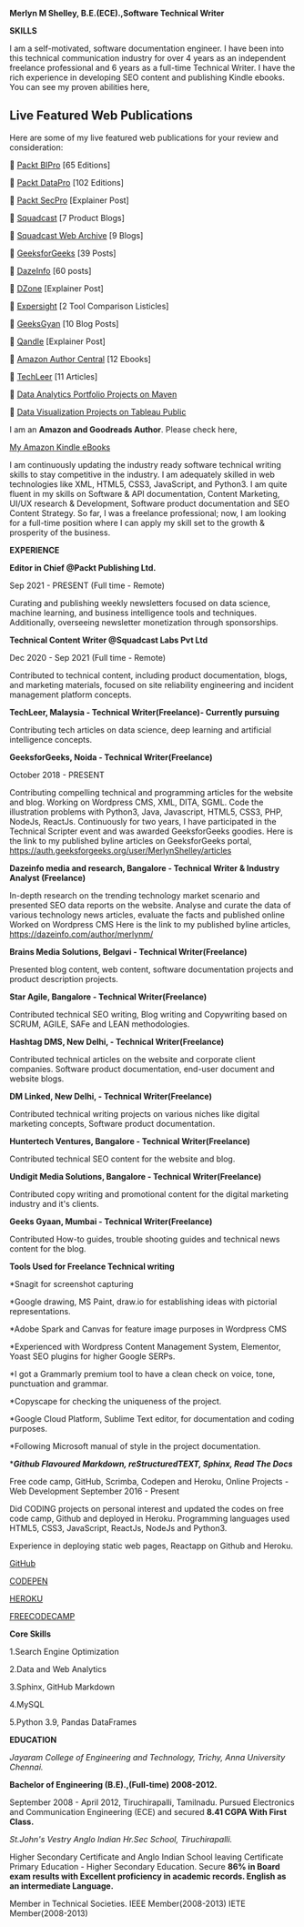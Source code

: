 **Merlyn M Shelley, B.E.(ECE).,Software Technical Writer**

**SKILLS** 

I am a self-motivated, software documentation engineer. I have been into this technical communication industry for over 4 years as an independent freelance professional and 6 years as a full-time Technical Writer. I have the rich experience in developing SEO content and publishing Kindle ebooks.
You can see my proven abilities here,

## **Live Featured Web Publications**

Here are some of my live featured web publications for your review and consideration:

🔗 [Packt BIPro](https://packtbusinessintelligencepro.substack.com/) [65 Editions]

🔗 [Packt DataPro](https://packtdatapro1.substack.com/) [102 Editions]

🔗 [Packt SecPro](https://security.packt.com/linux-security-hardening/) [Explainer Post]

🔗 [Squadcast](https://www.squadcast.com/blog-authors/merlyn-shelley) [7 Product Blogs]
  
🔗 [Squadcast Web Archive](https://web.archive.org/web/20230927010454/https://www.squadcast.com/blog-authors/merlyn-shelley) [9 Blogs]

🔗 [GeeksforGeeks](https://auth.geeksforgeeks.org/user/MerlynShelley/articles) [39 Posts]

🔗 [DazeInfo](https://dazeinfo.com/author/merlynm/#) [60 posts]

🔗 [DZone](https://dzone.com/users/4497573/merlyn-shelley.html) [Explainer Post]

🔗 [Expersight](https://expersight.com/author/merlyn) [2 Tool Comparison Listicles]

🔗 [GeeksGyan](https://www.geeksgyaan.com/author/merlyn) [10 Blog Posts]

🔗 [Qandle](https://blog.qandle.com/2020/08/06/the-ultimate-guide-to-conducting-effective-one-on-one-meetings/) [Explainer Post]

🔗 [Amazon Author Central](https://www.amazon.co.jp/-/en/Merlyn-Shelley/e/B084ZQPTK9?ref_=dbs_p_ebk_r00_abau_000000) [12 Ebooks]

🔗 [TechLeer](https://web.archive.org/web/20200529104524/https://www.techleer.com/users/Merlyn_Shelley/) [11 Articles]

🔗 [Data Analytics Portfolio Projects on Maven](https://mavenanalytics.io/profile/Merlyn-Mark-Shelley/201265881)

🔗 [Data Visualization Projects on Tableau Public](https://public.tableau.com/app/profile/merlyn.shelley/vizzes)


I am an **Amazon and Goodreads Author**. Please check here,

[My Amazon Kindle eBooks](https://www.amazon.com/Merlyn-Shelley/e/B084ZQPTK9y)

I am continuously updating the industry ready software technical writing skills to stay competitive in the industry. I am adequately skilled in web technologies like XML, HTML5, CSS3, JavaScript, and Python3. I am quite fluent in my skills on Software & API documentation, Content Marketing, UI/UX research & Development, Software product documentation and SEO Content Strategy. So far, I was a freelance professional; now, I am looking for a full-time position where I can apply my skill set to the growth & prosperity of the business.

**EXPERIENCE**

**Editor in Chief @Packt Publishing Ltd.**

Sep 2021 - PRESENT (Full time - Remote)

Curating and publishing weekly newsletters focused on data science, machine learning, and business intelligence tools and techniques. Additionally, overseeing newsletter monetization through sponsorships.

**Technical Content Writer @Squadcast Labs Pvt Ltd**

Dec 2020 - Sep 2021 (Full time - Remote)

Contributed to technical content, including product documentation, blogs, and marketing materials, focused on site reliability engineering and incident management platform concepts.


**TechLeer, Malaysia - Technical Writer(Freelance)- Currently pursuing**  

Contributing tech articles on data science, deep learning and artificial intelligence concepts.

**GeeksforGeeks, Noida - Technical Writer(Freelance)**

October 2018 - PRESENT

Contributing compelling technical and programming articles for the website and blog. Working on Wordpress CMS, XML, DITA, SGML. Code the illustration problems with Python3, Java, Javascript, HTML5, CSS3, PHP, NodeJs, ReactJs. Continuously for two years, I have participated in the Technical Scripter event and was awarded GeeksforGeeks goodies. Here is the link to my published byline articles on GeeksforGeeks portal, https://auth.geeksforgeeks.org/user/MerlynShelley/articles

**Dazeinfo media and research, Bangalore - Technical Writer & Industry Analyst (Freelance)**

In-depth research on the trending technology market scenario and presented SEO data reports on the website. Analyse and curate the data of various technology news articles, evaluate the facts and published online Worked on Wordpress CMS Here is the link to my published byline articles, https://dazeinfo.com/author/merlynm/

**Brains Media Solutions, Belgavi  - Technical Writer(Freelance)**

Presented blog content, web content, software documentation projects and product description projects.

**Star Agile, Bangalore - Technical Writer(Freelance)**

Contributed technical SEO writing, Blog writing and Copywriting based on SCRUM, AGILE, SAFe and LEAN methodologies.

**Hashtag DMS, New Delhi, - Technical Writer(Freelance)**

Contributed technical articles on the website and corporate client companies. Software product documentation, end-user document and website blogs.

**DM Linked, New Delhi, - Technical Writer(Freelance)**

Contributed technical writing projects on various niches like digital marketing concepts, Software product documentation.

**Huntertech Ventures, Bangalore - Technical Writer(Freelance)**

Contributed technical SEO content for the website and blog.

**Undigit Media Solutions, Bangalore - Technical Writer(Freelance)**

Contributed copy writing and promotional content for the digital marketing industry and it's clients.

**Geeks Gyaan, Mumbai - Technical Writer(Freelance)**

Contributed How-to guides, trouble shooting guides and technical news content for the blog.


**Tools Used for Freelance Technical writing** 

*Snagit for screenshot capturing 

*Google drawing, MS Paint, draw.io for establishing ideas with pictorial representations. 

*Adobe Spark and Canvas for feature image purposes in Wordpress CMS 

*Experienced with Wordpress Content Management System, Elementor, Yoast SEO plugins for higher Google SERPs. 

*I got a Grammarly premium tool to have a clean check on voice, tone, punctuation and grammar. 

*Copyscape for checking the uniqueness of the project. 

*Google Cloud Platform, Sublime Text editor, for documentation and coding purposes. 

*Following Microsoft manual of style in the project documentation. 

*_**Github Flavoured Markdown, reStructuredTEXT, Sphinx, Read The Docs**_

Free code camp, GitHub, Scrimba, Codepen and Heroku, Online Projects - Web Development September 2016 - Present

Did CODING projects on personal interest and updated the codes on free code camp, Github and deployed in Heroku. Programming languages used HTML5, CSS3, JavaScript, ReactJs, NodeJs and Python3.

Experience in deploying static web pages, Reactapp on Github and Heroku.

[GitHub](https://github.com/MerlynMShelley)

[CODEPEN](https://codepen.io/MerlynShelley/pen/OJPYNGv)

[HEROKU](https://dashboard.heroku.com/apps/volopayproject/activity/builds/a755c95c-5974-4b55-b334-23e4ccacccb9)

[FREECODECAMP](https://www.freecodecamp.org/fcc2d08e582-ac86-4a52-ac72-0a6fabad608d)

**Core Skills**

1.Search Engine Optimization 

2.Data and Web Analytics

3.Sphinx, GitHub Markdown 

4.MySQL 

5.Python 3.9, Pandas DataFrames

**EDUCATION**

*Jayaram College of Engineering and Technology, Trichy, Anna University Chennai.* 
 
**Bachelor of Engineering (B.E).,(Full-time) 2008-2012.**

September 2008 - April 2012, Tiruchirapalli, Tamilnadu. Pursued Electronics and Communication Engineering (ECE) and secured **8.41 CGPA With First Class.**

*St.John's Vestry Anglo Indian Hr.Sec School, Tiruchirapalli.*

Higher Secondary Certificate and Anglo Indian School leaving Certificate Primary Education - Higher Secondary Education. Secure **86% in Board exam results with Excellent proficiency in academic records. English as an intermediate Language.**

Member in Technical Societies. IEEE Member(2008-2013) IETE Member(2008-2013)
